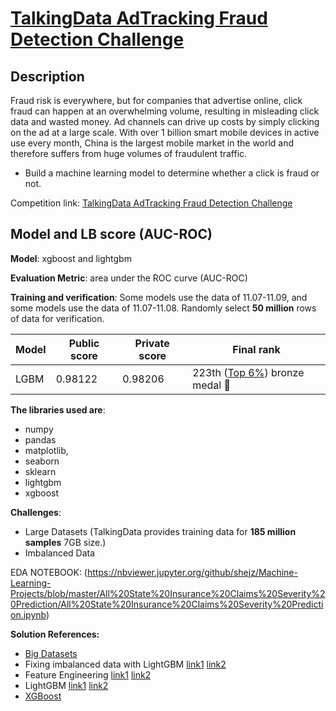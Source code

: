 # [TalkingData AdTracking Fraud Detection Challenge](https://www.kaggle.com/c/talkingdata-adtracking-fraud-detection)


## Description
Fraud risk is everywhere, but for companies that advertise online, click fraud can happen at an overwhelming volume, resulting in misleading click data and wasted money. Ad channels can drive up costs by simply clicking on the ad at a large scale. With over 1 billion smart mobile devices in active use every month, China is the largest mobile market in the world and therefore suffers from huge volumes of fraudulent traffic. 

- Build a machine learning model to determine whether a click is fraud or not.


Competition link: [TalkingData AdTracking Fraud Detection Challenge](https://www.kaggle.com/c/talkingdata-adtracking-fraud-detection)

## Model and LB score (AUC-ROC)
**Model**: xgboost and lightgbm

**Evaluation Metric**: area under the ROC curve (AUC-ROC)

**Training and verification**: Some models use the data of 11.07-11.09, and some models use the data of 11.07-11.08. Randomly select **50 million** rows of data for verification.

|Model|Public score|Private score|Final rank| 
|---|---|---|---|
| LGBM |0.98122|0.98206| 223th ([Top 6%](https://www.kaggle.com/shielaj/competitions)) bronze medal 🥉|

**The libraries used are**:  
- numpy
- pandas
- matplotlib, 
- seaborn
- sklearn
- lightgbm
- xgboost

**Challenges**:
- Large Datasets (TalkingData provides training data for **185 million samples** 7GB size.)
- Imbalanced Data

EDA NOTEBOOK: (https://nbviewer.jupyter.org/github/shejz/Machine-Learning-Projects/blob/master/All%20State%20Insurance%20Claims%20Severity%20Prediction/All%20State%20Insurance%20Claims%20Severity%20Prediction.ipynb)

**Solution References:**
- [Big Datasets](https://www.kaggle.com/yuliagm/how-to-work-with-big-datasets-on-16g-ram-dask)
- Fixing imbalanced data with LightGBM
  [link1](https://www.kaggle.com/pranav84/lightgbm-fixing-unbalanced-data-lb-0-9680)
  [link2](https://www.kaggle.com/alexanderkireev/experiments-with-imbalance-nn-arch-9728)
- Feature Engineering
  [link1](https://www.kaggle.com/nanomathias/feature-engineering-importance-testing)
  [link2](https://www.kaggle.com/c/talkingdata-adtracking-fraud-detection/discussion/53634#latest-578234)
- LightGBM
  [link1](https://www.kaggle.com/aharless/kaggle-runnable-version-of-baris-kanber-s-lightgbm)
  [link2](https://www.kaggle.com/asraful70/talkingdata-added-new-features-in-lightgbm)
- [XGBoost](https://www.kaggle.com/joaopmpeinado/talkingdata-xgboost-lb-0-966)
